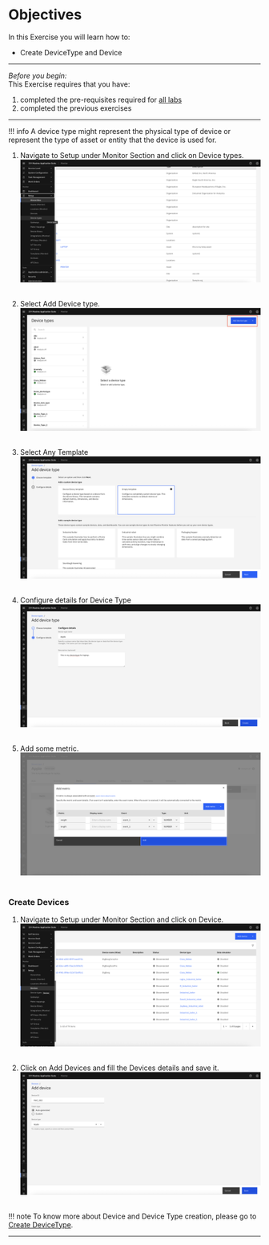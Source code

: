 # Objectives
In this Exercise you will learn how to:

* Create DeviceType and Device

---
*Before you begin:*  
This Exercise requires that you have:

1. completed the pre-requisites required for [all labs](prereqs.md)
2. completed the previous exercises

---

!!! info
    A device type might represent the physical type of device or represent the type of asset or entity that the device is used for.

1. Navigate to Setup under Monitor Section and click on Device types.
![DeviceType](img/dt_images/1_dt.png)&nbsp;&nbsp;

2. Select Add Device type.
![Add DeviceType](img/dt_images/2_dt.png)&nbsp;&nbsp;

3. Select Any Template
![Select Template](img/dt_images/3_dt.png)&nbsp;&nbsp;

4. Configure details for Device Type
![Select Template](img/dt_images/4_dt.png)&nbsp;&nbsp;

5. Add some metric.
![Add Metric](img/dt_images/5_dt.png)&nbsp;&nbsp;

### Create Devices
1. Navigate to Setup under Monitor Section and click on Device.
![Devices](img/dt_images/6_dt.png)&nbsp;&nbsp;

2. Click on Add Devices and fill the Devices details and save it.
![Add Devices](img/dt_images/7_dt.png)&nbsp;&nbsp;

!!! note
    To know more about Device and Device Type creation, please go to [Create DeviceType](/../monitor_device_devicetype_setup_9.1).

---